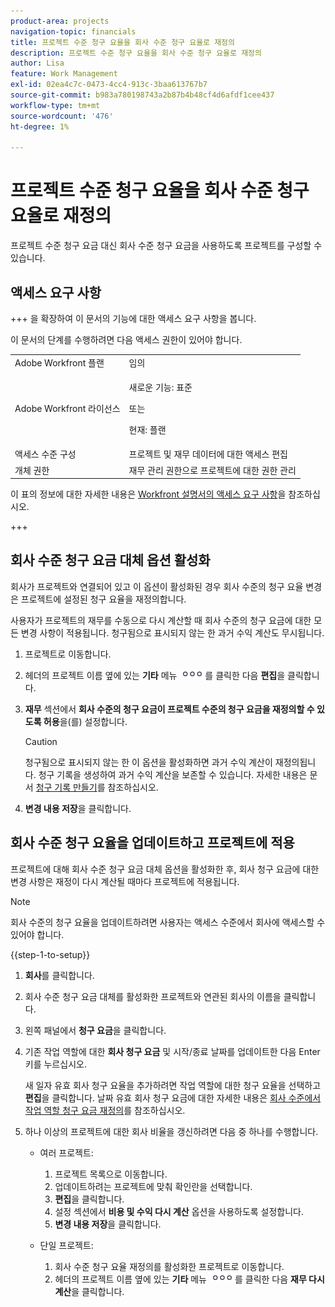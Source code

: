 ```yaml
---
product-area: projects
navigation-topic: financials
title: 프로젝트 수준 청구 요율을 회사 수준 청구 요율로 재정의
description: 프로젝트 수준 청구 요율을 회사 수준 청구 요율로 재정의
author: Lisa
feature: Work Management
exl-id: 02ea4c7c-0473-4cc4-913c-3baa613767b7
source-git-commit: b983a780198743a2b87b4b48cf4d6afdf1cee437
workflow-type: tm+mt
source-wordcount: '476'
ht-degree: 1%

---
```


# 프로젝트 수준 청구 요율을 회사 수준 청구 요율로 재정의

<!--
<p data-mc-conditions="QuicksilverOrClassic.Draft mode">(NOTE: THIS IS LINKED TO THE UI IN THE EDIT PROJECT MODAL)</p>
-->

프로젝트 수준 청구 요금 대신 회사 수준 청구 요금을 사용하도록 프로젝트를 구성할 수 있습니다.

## 액세스 요구 사항

+++ 을 확장하여 이 문서의 기능에 대한 액세스 요구 사항을 봅니다.

이 문서의 단계를 수행하려면 다음 액세스 권한이 있어야 합니다.

<table style="table-layout:auto"> 
 <col> 
 <col> 
 <tbody> 
  <tr> 
   <td role="rowheader">Adobe Workfront 플랜</td> 
   <td>임의</td> 
  </tr> 
  <tr> 
   <td role="rowheader">Adobe Workfront 라이선스</td> 
   <td>
   <p>새로운 기능: 표준</p>
   <p>또는</p>
   <p>현재: 플랜</p></td> 
  </tr> 
  <tr> 
   <td role="rowheader">액세스 수준 구성</td> 
   <td>프로젝트 및 재무 데이터에 대한 액세스 편집</td> 
  </tr> 
  <tr> 
   <td role="rowheader">개체 권한</td> 
   <td>재무 관리 권한으로 프로젝트에 대한 권한 관리</td> 
  </tr> 
 </tbody> 
</table>

이 표의 정보에 대한 자세한 내용은 [Workfront 설명서의 액세스 요구 사항](/help/quicksilver/administration-and-setup/add-users/access-levels-and-object-permissions/access-level-requirements-in-documentation.md)을 참조하십시오.

+++

## 회사 수준 청구 요금 대체 옵션 활성화

회사가 프로젝트와 연결되어 있고 이 옵션이 활성화된 경우 회사 수준의 청구 요율 변경은 프로젝트에 설정된 청구 요율을 재정의합니다.

사용자가 프로젝트의 재무를 수동으로 다시 계산할 때 회사 수준의 청구 요금에 대한 모든 변경 사항이 적용됩니다. 청구됨으로 표시되지 않는 한 과거 수익 계산도 무시됩니다.

1. 프로젝트로 이동합니다.
1. 헤더의 프로젝트 이름 옆에 있는 **기타** 메뉴 ![기타 메뉴](assets/qs-more-icon-on-an-object.png)를 클릭한 다음 **편집**&#x200B;을 클릭합니다.
1. **재무** 섹션에서 **회사 수준의 청구 요금이 프로젝트 수준의 청구 요금을 재정의할 수 있도록 허용**&#x200B;을(를) 설정합니다.

   >[!CAUTION]
   >
   >청구됨으로 표시되지 않는 한 이 옵션을 활성화하면 과거 수익 계산이 재정의됩니다. 청구 기록을 생성하여 과거 수익 계산을 보존할 수 있습니다. 자세한 내용은 문서 [청구 기록 만들기](../../../manage-work/projects/project-finances/create-billing-records.md)를 참조하십시오.

1. **변경 내용 저장**&#x200B;을 클릭합니다.

## 회사 수준 청구 요율을 업데이트하고 프로젝트에 적용

프로젝트에 대해 회사 수준 청구 요금 대체 옵션을 활성화한 후, 회사 청구 요금에 대한 변경 사항은 재정이 다시 계산될 때마다 프로젝트에 적용됩니다.

>[!NOTE]
>
>회사 수준의 청구 요율을 업데이트하려면 사용자는 액세스 수준에서 회사에 액세스할 수 있어야 합니다.

{{step-1-to-setup}}

1. **회사**&#x200B;를 클릭합니다.
1. 회사 수준 청구 요금 대체를 활성화한 프로젝트와 연관된 회사의 이름을 클릭합니다.
1. 왼쪽 패널에서 **청구 요금**&#x200B;을 클릭합니다.
1. 기존 작업 역할에 대한 **회사 청구 요금** 및 시작/종료 날짜를 업데이트한 다음 Enter 키를 누르십시오.

   새 일자 유효 회사 청구 요율을 추가하려면 작업 역할에 대한 청구 요율을 선택하고 **편집**&#x200B;을 클릭합니다. 날짜 유효 회사 청구 요금에 대한 자세한 내용은 [회사 수준에서 작업 역할 청구 요금 재정의](/help/quicksilver/administration-and-setup/set-up-workfront/organizational-setup/override-job-role-billing-rates-company-level.md)를 참조하십시오.

1. 하나 이상의 프로젝트에 대한 회사 비율을 갱신하려면 다음 중 하나를 수행합니다.

   * 여러 프로젝트:

      1. 프로젝트 목록으로 이동합니다.
      1. 업데이트하려는 프로젝트에 맞춰 확인란을 선택합니다.
      1. **편집**&#x200B;을 클릭합니다.
      1. 설정 섹션에서 **비용 및 수익 다시 계산** 옵션을 사용하도록 설정합니다.
      1. **변경 내용 저장**&#x200B;을 클릭합니다.

   * 단일 프로젝트:

      1. 회사 수준 청구 요율 재정의를 활성화한 프로젝트로 이동합니다.
      1. 헤더의 프로젝트 이름 옆에 있는 **기타** 메뉴 ![기타 메뉴](assets/qs-more-icon-on-an-object.png)를 클릭한 다음 **재무 다시 계산**&#x200B;을 클릭합니다.
